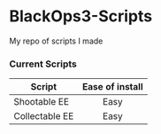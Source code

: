 # BlackOps3-Scripts
My repo of scripts I made

### Current Scripts
| Script        | Ease of install |
| -----------   |     :-----:     |
| Shootable EE  | Easy            |
| Collectable EE| Easy            |
